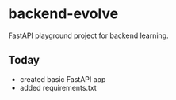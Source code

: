 # backend-evolve

FastAPI playground project for backend learning.

## Today
- created basic FastAPI app
- added requirements.txt